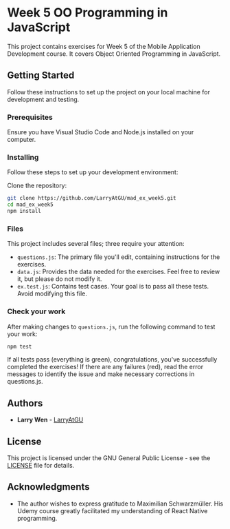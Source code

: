 # Week 5 OO Programming in JavaScript

This project contains exercises for Week 5 of the Mobile Application Development course. It covers Object Oriented Programming in JavaScript.

## Getting Started

Follow these instructions to set up the project on your local machine for development and testing.

### Prerequisites

Ensure you have Visual Studio Code and Node.js installed on your computer.

### Installing

Follow these steps to set up your development environment:

Clone the repository:

```bash
git clone https://github.com/LarryAtGU/mad_ex_week5.git
cd mad_ex_week5
npm install
```

### Files

This project includes several files; three require your attention:

- `questions.js`: The primary file you'll edit, containing instructions for the exercises.
- `data.js`: Provides the data needed for the exercises. Feel free to review it, but please do not modify it.
- `ex.test.js`: Contains test cases. Your goal is to pass all these tests. Avoid modifying this file.

### Check your work

After making changes to `questions.js`, run the following command to test your work:

```bash
npm test
```

If all tests pass (everything is green), congratulations, you've successfully completed the exercises! If there are any failures (red), read the error messages to identify the issue and make necessary corrections in questions.js.

## Authors

- **Larry Wen** - [LarryAtGU](https://github.com/LarryAtGU)

## License

This project is licensed under the GNU General Public License - see the [LICENSE](./LICENSE) file for details.

## Acknowledgments

- The author wishes to express gratitude to Maximilian Schwarzmüller. His Udemy course greatly facilitated my understanding of React Native programming.
